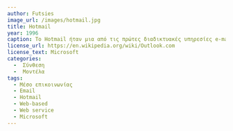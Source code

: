 ```yaml
---
author: Futsies
image_url: /images/hotmail.jpg
title: Hotmail
year: 1996
caption: Το Hotmail ήταν μια από τις πρώτες διαδικτυακές υπηρεσίες e-mail που επέτρεψαν στους χρήστες να έχουν πρόσβαση στα e-mail τους από οποιονδήποτε υπολογιστή με σύνδεση στο Διαδίκτυο. Η διαδικτυακή υπηρεσία email του Hotmail ήταν επαναστατική εκείνη την εποχή, επειδή επέτρεπε στους χρήστες να δημιουργούν έναν λογαριασμό email, να αποθηκεύουν και να έχουν πρόσβαση στα email τους και να στέλνουν και να λαμβάνουν μηνύματα από οπουδήποτε στον κόσμο, χωρίς την ανάγκη αποκλειστικού λογισμικού email στον τοπικό τους υπολογιστή. Η επιτυχία του Hotmail οφειλόταν στην ευκολία χρήσης, την προσβασιμότητα και το γεγονός ότι ήταν δωρεάν. Η υπηρεσία απέκτησε γρήγορα εκατομμύρια χρήστες και έγινε μία από τις πιο δημοφιλείς υπηρεσίες email στο διαδίκτυο. Το 2013, η Microsoft μετονόμασε το Hotmail σε Outlook.com και η υπηρεσία συνεχίζει να είναι ένας δημοφιλής πάροχος ηλεκτρονικού ταχυδρομείου.
license_url: https://en.wikipedia.org/wiki/Outlook.com
license_text: Microsoft
categories:
  -  Σύνθεση
  -  Μοντέλα
tags:
  - Μέσο επικοινωνίας
  - Email
  - Hotmail
  - Web-based
  - Web service
  - Microsoft
---
```

